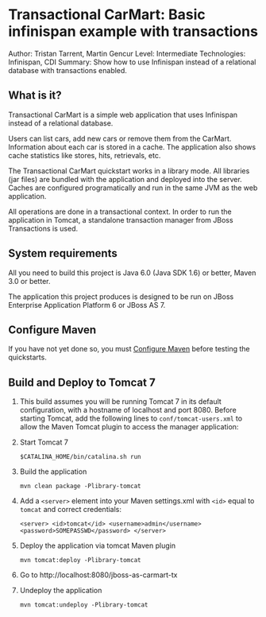 Transactional CarMart: Basic infinispan example with transactions
=================================================================
Author: Tristan Tarrent, Martin Gencur
Level: Intermediate
Technologies: Infinispan, CDI
Summary: Show how to use Infinispan instead of a relational database with transactions enabled.

What is it?
-----------

Transactional CarMart is a simple web application that uses Infinispan instead of a relational database.

Users can list cars, add new cars or remove them from the CarMart. Information about each car is stored in a cache. The application also shows cache statistics like stores, hits, retrievals, etc. 

The Transactional CarMart quickstart works in a library mode. All libraries (jar files) are bundled with the application and deployed into the server. Caches are configured programatically and run in the same JVM as the web application.

All operations are done in a transactional context. In order to run the application in Tomcat, a standalone transaction manager from JBoss Transactions is used.


System requirements
-------------------

All you need to build this project is Java 6.0 (Java SDK 1.6) or better, Maven 3.0 or better.

The application this project produces is designed to be run on JBoss Enterprise Application Platform 6 or JBoss AS 7. 

 
Configure Maven
---------------

If you have not yet done so, you must [Configure Maven](../README.md#configure-maven-) before testing the quickstarts.


Build and Deploy to Tomcat 7
----------------------------------

1) This build assumes you will be running Tomcat 7 in its default configuration, with a hostname of localhost and port 8080. Before starting Tomcat, add the following lines to `conf/tomcat-users.xml` to allow the Maven Tomcat plugin to access the manager application:

    <role rolename="manager-script"/>
    <user username="admin" password="SOMEPASSWD" roles="manager-script"/>
    
2) Start Tomcat 7

    `$CATALINA_HOME/bin/catalina.sh run`

3) Build the application

    `mvn clean package -Plibrary-tomcat`

4) Add a `<server>` element into your Maven settings.xml with `<id>` equal to `tomcat` and correct credentials:

    `<server>
         <id>tomcat</id>
         <username>admin</username>
         <password>SOMEPASSWD</password>
     </server>`

5) Deploy the application via tomcat Maven plugin

    `mvn tomcat:deploy -Plibrary-tomcat`

6) Go to http://localhost:8080/jboss-as-carmart-tx

7) Undeploy the application

    `mvn tomcat:undeploy -Plibrary-tomcat`
